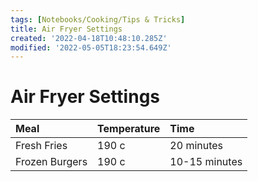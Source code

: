```yaml
---
tags: [Notebooks/Cooking/Tips & Tricks]
title: Air Fryer Settings
created: '2022-04-18T10:48:10.285Z'
modified: '2022-05-05T18:23:54.649Z'
---
```


# Air Fryer Settings

| Meal | Temperature | Time |
| :---- | :---- | :---- |
| Fresh Fries | 190 c | 20 minutes |
| Frozen Burgers | 190 c | 10-15 minutes |
